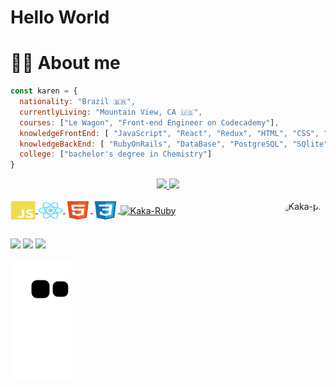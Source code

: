# Hello World


# :woman_technologist: About me

```javascript
const karen = {
  nationality: "Brazil 🇧🇷",
  currentlyLiving: "Mountain View, CA 🇺🇸",
  courses: ["Le Wagon", "Front-end Engineer on Codecademy"],
  knowledgeFrontEnd: [ "JavaScript", "React", "Redux", "HTML", "CSS", "NodeJS"],
  knowledgeBackEnd: [ "RubyOnRails", "DataBase", "PostgreSQL", "SQlite"],
  college: ["bachelor's degree in Chemistry"]
}
```



<div align="center">
  <a href="https://github.com/karenbanci">
  <img height="180em" src="https://github-readme-stats.vercel.app/api?username=karenbanci&show_icons=true&theme=dracula&include_all_commits=true&count_private=true"/>
  <img height="180em" src="https://github-readme-stats.vercel.app/api/top-langs/?username=karenbanci&layout=compact&langs_count=7&theme=dracula"/>
</div>
  <div style="display: inline_block"><br>
  <img align="center" alt="Kaka-Js" height="30" width="40" src="https://raw.githubusercontent.com/devicons/devicon/master/icons/javascript/javascript-plain.svg">
      <img align="center" alt="Kaka-React" height="30" width="40" src="https://raw.githubusercontent.com/devicons/devicon/master/icons/react/react-original.svg">
  <img align="center" alt="Kaka-HTML" height="30" width="40" src="https://raw.githubusercontent.com/devicons/devicon/master/icons/html5/html5-original.svg">
  <img align="center" alt="Kaka-CSS" height="30" width="40" src="https://raw.githubusercontent.com/devicons/devicon/master/icons/css3/css3-original.svg">
  <img align="center" alt="Kaka-Ruby" height="30" width="40" src="https://cdn.jsdelivr.net/gh/devicons/devicon/icons/ruby/ruby-original.svg"/>
  <img align="right" alt="Kaka-pic" height="150" style="border-radius:50px;" src="https://github.com/karenbanci/Imagens-Teste/blob/main/Captura%20de%20Tela%202021-10-11%20a%CC%80s%2015.59.55.png">
</div>
   
  ##
  
 <div>
  <a href="https://www.instagram.com/kakabanci/" target="_blank"><img src="https://img.shields.io/badge/-Instagram-%23E4405F?style=for-the-badge&logo=instagram&logoColor=white" target="_blank"></a>
 	<a href="https://www.twitch.tv/kakisbnc" target="_blank"><img src="https://img.shields.io/badge/Twitch-9146FF?style=for-the-badge&logo=twitch&logoColor=white" target="_blank"></a>
   <a href="https://www.linkedin.com/in/karen-caroline-honorio-banci-198827112/" target="_blank"><img src="https://img.shields.io/badge/-LinkedIn-%230077B5?style=for-the-badge&logo=linkedin&logoColor=white" target="_blank"></a> 
   
   ![Snake animation](https://github.com/rafaballerini/rafaballerini/blob/output/github-contribution-grid-snake.svg)
 </div>
  
